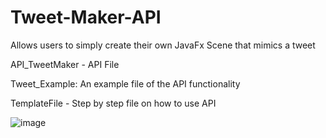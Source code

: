 # Tweet-Maker-API
Allows users to simply create their own JavaFx Scene that mimics a tweet

API_TweetMaker - API File

Tweet_Example: An example file of the API functionality

TemplateFile - Step by step file on how to use API

![image](https://user-images.githubusercontent.com/46262435/185183676-48f12457-d818-4542-aa66-af6de7c74e47.png)
